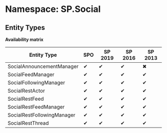 # Namespace: SP.Social
## Entity Types

**Availability matrix**

Entity Type | SPO | SP 2019 | SP 2016 | SP 2013
----------|-----|---------|---------|--------
SocialAnnouncementManager | ✔ | ✔ | ✔ | ✖
SocialFeedManager | ✔ | ✔ | ✔ | ✔
SocialFollowingManager | ✔ | ✔ | ✔ | ✔
SocialRestActor | ✔ | ✔ | ✔ | ✔
SocialRestFeed | ✔ | ✔ | ✔ | ✔
SocialRestFeedManager | ✔ | ✔ | ✔ | ✔
SocialRestFollowingManager | ✔ | ✔ | ✔ | ✔
SocialRestThread | ✔ | ✔ | ✔ | ✔
